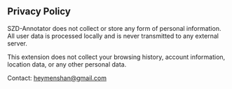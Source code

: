 ## Privacy Policy

SZD-Annotator does not collect or store any form of personal information.  
All user data is processed locally and is never transmitted to any external server.

This extension does not collect your browsing history, account information, location data, or any other personal data.

Contact: heymenshan@gmail.com
